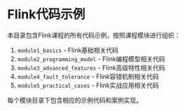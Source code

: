 # Flink代码示例

本目录包含Flink课程的所有代码示例，按照课程模块进行组织：

1. `module1_basics` - Flink基础相关代码
2. `module2_programming_model` - Flink编程模型相关代码
3. `module3_advanced_features` - Flink高级特性相关代码
4. `module4_fault_tolerance` - Flink容错机制相关代码
5. `module5_practical_cases` - Flink实战应用相关代码

每个模块目录下包含相应的示例代码和案例实现。